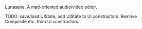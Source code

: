 Lunasane, A mad-oriented audio/video editor.

TODO: save/load UIState, add UIState to UI constructors. Remove Composite etc. from UI constructors.
